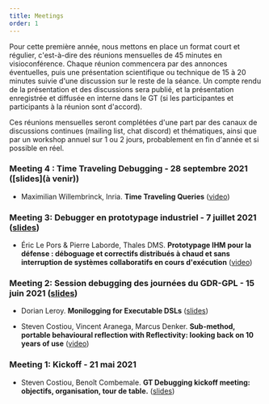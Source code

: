 ```yaml
---
title: Meetings
order: 1
---
```


Pour cette première année, nous mettons en place un format court et régulier, c'est-à-dire des réunions mensuelles de 45 minutes en visioconférence.
Chaque réunion commencera par des annonces éventuelles, puis une présentation scientifique ou technique de 15 à 20 minutes suivie d'une discussion sur le reste de la séance.
Un compte rendu de la présentation et des discussions sera publié, et la présentation enregistrée et diffusée en interne dans le GT (si les participantes et participants à la réunion sont d'accord).

Ces réunions mensuelles seront complétées d'une part par des canaux de discussions continues (mailing list, chat discord) et thématiques, ainsi que par un workshop annuel sur 1 ou 2 jours, probablement en fin d'année et si possible en réel.


### Meeting 4 : Time Traveling Debugging - 28 septembre 2021 ([slides](à venir))
- Maximilian Willembrinck, Inria. **Time Traveling Queries** ([video](https://files-debugging.inria.fr/time-traveling-queries.mp4))



### Meeting 3: Debugger en prototypage industriel - 7 juillet 2021 ([slides](https://github.com/gt-debugging/gt-debugging.github.io/blob/main/res/GT-Debugging-Meeting-3.pdf))
- Éric Le Pors & Pierre Laborde, Thales DMS. **Prototypage IHM pour la défense : déboguage et correctifs distribués à chaud et sans interruption de systèmes collaboratifs en cours d'exécution** ([video](https://files-debugging.inria.fr/hot-debugging-prototype-defense-industry.mp4))


### Meeting 2: Session debugging des journées du GDR-GPL - 15 juin 2021 ([slides](https://github.com/gt-debugging/gt-debugging.github.io/blob/main/res/gdr-gpl-days-2021.pdf))
- Dorian Leroy. **Monilogging for Executable DSLs** ([slides](https://github.com/gt-debugging/gt-debugging.github.io/blob/main/res/talk-gdr-gpl.pdf))

- Steven Costiou, Vincent Aranega, Marcus Denker. **Sub-method, portable behavioural reflection with Reflectivity: looking back on 10 years of use** ([video](https://www.youtube.com/watch?v=bJO4tAiIwng))


### Meeting 1: Kickoff - 21 mai 2021
- Steven Costiou, Benoît Combemale. **GT Debugging kickoff meeting: objectifs, organisation, tour de table.** ([slides](https://github.com/gt-debugging/gt-debugging.github.io/blob/main/res/GT-debugging-kickoff.pdf))

